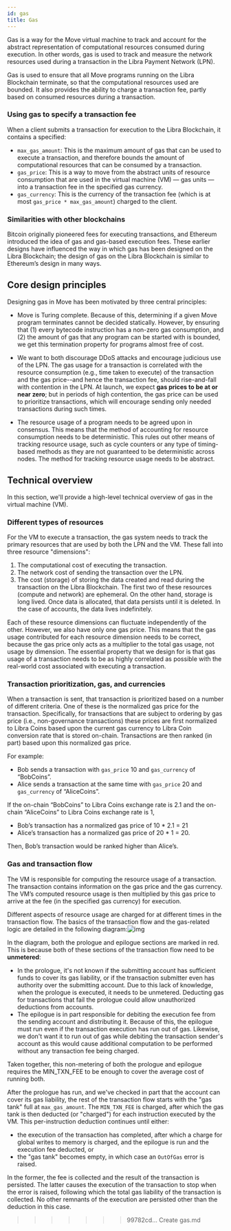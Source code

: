 ```yaml
---
id: gas
title: Gas
---
```




Gas is a way for the Move virtual machine to track and account for the abstract representation of computational resources consumed during execution. In other words, gas is used to track and measure the network resources used during a transaction in the Libra Payment Network (LPN). 

Gas is used to ensure that all Move programs running on the Libra Blockchain terminate, so that the computational resources used are bounded. It also provides the ability to charge a transaction fee, partly based on consumed resources during a transaction.

### Using gas to specify a transaction fee

When a client submits a transaction for execution to the Libra Blockchain, it contains a specified:

* `max_gas_amount`: This is the maximum amount of gas that can be used to execute a transaction, and therefore bounds the amount of computational resources that can be consumed by a transaction. 
* `gas_price`: This is a way to move from the abstract units of resource consumption that are used in the virtual machine (VM) — gas units — into a transaction fee in the specified gas currency. 
* `gas_currency`: This is the currency of the transaction fee (which is at most `gas_price * max_gas_amount`) charged to the client. 



### Similarities with other blockchains

Bitcoin originally pioneered fees for executing transactions, and Ethereum introduced the idea of gas and gas-based execution fees. These earlier designs have influenced the way in which gas has been designed on the Libra Blockchain; the design of gas on the Libra Blockchain is similar to Ethereum’s design in many ways.



## Core design principles

Designing gas in Move has been motivated by three central principles:

* Move is Turing complete. Because of this, determining if a given Move program terminates cannot be decided statically. However, by ensuring that (1) every bytecode instruction has a non-zero gas consumption, and (2) the amount of gas that any program can be started with is bounded, we get this termination property for programs almost free of cost.

* We want to both discourage DDoS attacks and encourage judicious use of the LPN. The gas usage for a transaction is correlated with the resource consumption (e.g., time taken to execute) of the transaction and the gas price--and hence the transaction fee, should rise-and-fall with contention in the LPN. At launch, we expect **gas prices to be at or near zero**; but in periods of high contention, the gas price can be used to prioritize transactions, which will encourage sending only needed transactions during such times. 

* The resource usage of a program needs to be agreed upon in consensus. This means that the method of accounting for resource consumption needs to be deterministic. This rules out other means of tracking resource usage, such as cycle counters or any type of timing-based methods as they are not guaranteed to be deterministic across nodes. The method for tracking resource usage needs to be abstract.



## Technical overview

In this section, we'll provide a high-level technical overview of gas in the virtual machine (VM).



### Different types of resources

For the VM to execute a transaction, the gas system needs to track the primary resources that are used by both the LPN and the VM. These fall into three resource "dimensions": 

1. The computational cost of executing the transaction.
2. The network cost of sending the transaction over the LPN. 
3. The cost (storage) of storing the data created and read during the transaction on the Libra Blockchain. The first two of these resources (compute and network) are ephemeral. On the other hand, storage is long lived. Once data is allocated, that data persists until it is deleted. In the case of accounts, the data lives indefinitely.

Each of these resource dimensions can fluctuate independently of the other. However, we also have only one gas price. This means that the gas usage contributed for each resource dimension needs to be correct, because the gas price only acts as a multiplier to the total gas usage, not usage by dimension. The essential property that we design for is that gas usage of a transaction needs to be as highly correlated as possible with the real-world cost associated with executing a transaction.

### Transaction prioritization, gas, and currencies

When a transaction is sent, that transaction is prioritized based on a number of different criteria. One of these is the normalized gas price for the transaction. Specifically, for transactions that are subject to ordering by gas price (i.e., non-governance transactions) these prices are first normalized to Libra Coins based upon the current gas currency to Libra Coin conversion rate that is stored on-chain. Transactions are then ranked (in part) based upon this normalized gas price.

For example:

* Bob sends a transaction with `gas_price` 10 and `gas_currency` of “BobCoins”.
* Alice sends a transaction at the same time with `gas_price` 20 and `gas_currency` of “AliceCoins”.

If the on-chain “BobCoins” to Libra Coins exchange rate is 2.1 and the on-chain “AliceCoins” to Libra Coins exchange rate is 1,
* Bob’s transaction has a normalized gas price of 10 * 2.1 = 21
* Alice’s transaction has a normalized gas price of 20 * 1 = 20. 

Then, Bob’s transaction would be ranked higher than Alice’s.

### Gas and transaction flow
The VM is responsible for computing the resource usage of a transaction. The transaction contains information on the gas price and the gas currency. The VM’s computed resource usage is then multiplied by this gas price to arrive at the fee (in the specified gas currency) for execution. 

Different aspects of resource usage are charged for at different times in the transaction flow. The basics of the transaction flow and the gas-related logic are detailed in the following diagram:![img](https://lh3.googleusercontent.com/YWZjSSzKF2GyaBXhPL41JxmwlCVhezYdbx59In0n2IAJZUxv_UYVrcIwOyTe8YNQp4SJ8dq7S36SEEqMQMj440OKc9GS_SEYQ2drbGj8XChhuqNb9Z9z2nislMtldYi8Nqc9luL8)

In the diagram, both the prologue and epilogue sections are marked in red. This is because both of these sections of the transaction flow need to be **unmetered**:
* In the prologue, it's not known if the submitting account has sufficient funds to cover its gas liability, or if the transaction submitter even has authority over the submitting account. Due to this lack of knowledge, when the prologue is executed, it needs to be unmetered. Deducting gas for transactions that fail the prologue could allow unauthorized deductions from accounts.
* The epilogue is in part responsible for debiting the execution fee from the sending account and distributing it. Because of this, the epilogue must run even if the transaction execution has run out of gas. Likewise, we don't want it to run out of gas while debiting the transaction sender's account as this would cause additional computation to be performed without any transaction fee being charged.

Taken together, this non-metering of both the prologue and epilogue requires the MIN_TXN_FEE to be enough to cover the average cost of running both. 

After the prologue has run, and we've checked in part that the account can cover its gas liability, the rest of the transaction flow starts with the "gas tank" full at `max_gas_amount`. The `MIN_TXN_FEE` is charged, after which the gas tank is then deducted (or "charged") for each instruction executed by the VM. This per-instruction deduction continues until either: 
* the execution of the transaction has completed, after which a charge for global writes to memory is charged, and the epilogue is run and the execution fee deducted, or 
* the "gas tank" becomes empty, in which case an `OutOfGas` error is raised. 

In the former, the fee is collected and the result of the transaction is persisted. The latter causes the execution of the transaction to stop when the error is raised, following which the total gas liability of the transaction is collected. No other remnants of the execution are persisted other than the deduction in this case.
>>>>>>> 99782cd... Create gas.md
